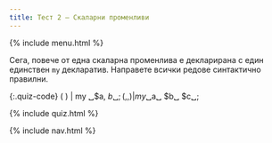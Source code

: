 ```yaml
---
title: Тест 2 — Скаларни променливи
---
```


{% include menu.html %}

Сега, повече от една скаларна променлива е декларирана с един единствен `my` декларатив. Направете всички редове синтактично правилни.

{:.quiz-code}
( ) | my ␣$a, $b␣;
( , , ) | my ␣$a␣ $b␣ $c␣;

{% include quiz.html %}

{% include nav.html %}